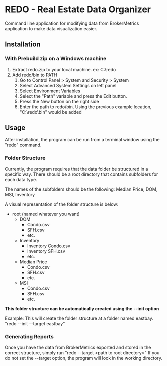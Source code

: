 # REDO - Real Estate Data Organizer
Command line application for modifying data from BrokerMetrics application to make 
data visualization easier.

## Installation
### With Prebuild zip on a Windows machine
1. Extract redo.zip to your local machine. ex: C:\redo
2. Add redo/bin to PATH
    1. Go to Control Panel > System and Security > System
    2. Select Advanced System Settings on left panel
    3. Select Environment Variables
    4. Select the "Path" variable and press the Edit button.
    5. Press the New button on the right side
    6. Enter the path to redo/bin. Using the previous example location, "C:\redo\bin\" would be added

## Usage
After installation, the program can be run from a terminal window using the "redo" command.

### Folder Structure
Currently, the program requires that the data folder be structured in a specific way.
There should be a root directory that contains subfolders for each data type.

The names of the subfolders should be the following: Median Price, DOM, MSI, Inventory

A visual representation of the folder structure is below:

- root (named whatever you want)
    - DOM
        - Condo.csv
        - SFH.csv
        - etc.
    - Inventory
        - Inventory Condo.csv
        - Inventory SFH.csv  
        - etc.
    - Median Price
        - Condo.csv
        - SFH.csv
        - etc.
    - MSI
        - Condo.csv
        - SFH.csv
        - etc.
    
**This folder structure can be automatically created using the --init option**

Example: This will create the folder structure at a folder named eastbay. "redo --init --target eastbay"

### Generating Reports
Once you have the data from BrokerMetrics exported and stored in the correct structure,
simply run "redo --target &lt;path to root directory&gt;"
If you do not set the --target option, the program will look in the working directory.
    